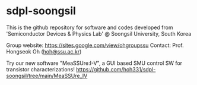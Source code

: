 # sdpl-soongsil

This is the github repository for software and codes developed from 'Semiconductor Devices & Physics Lab' @ Soongsil University, South Korea

Group website: https://sites.google.com/view/ohgroupssu
Contact: Prof. Hongseok Oh (hoh@ssu.ac.kr)

Try our new software "MeaSSUre:I-V", a GUI based SMU control SW for transistor characterizations!
https://github.com/hoh331/sdpl-soongsil/tree/main/MeaSSUre_IV
